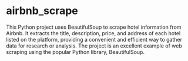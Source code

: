 # airbnb_scrape
This Python project uses BeautifulSoup to scrape hotel information from Airbnb. It extracts the title, description, price, and address of each hotel listed on the platform, providing a convenient and efficient way to gather data for research or analysis. The project is an excellent example of web scraping using the popular Python library, BeautifulSoup.
